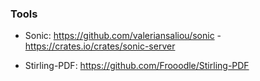 ### Tools

* Sonic: https://github.com/valeriansaliou/sonic - https://crates.io/crates/sonic-server

* Stirling-PDF: https://github.com/Frooodle/Stirling-PDF
